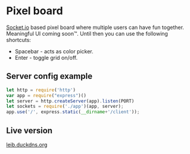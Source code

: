 # Pixel board
[Socket.io](https://socket.io/) based pixel board where multiple users can have fun together. <br>
Meaningful UI coming soon™. Until then you can use the following shortcuts:
* Spacebar - acts as color picker.
* Enter - toggle grid on/off.
## Server config example
```javascript
let http = require('http')
var app = require("express")()
let server = http.createServer(app).listen(PORT)
let sockets = require('./app')(app, server);
app.use('/', express.static(__dirname+'/client'));
```
## Live version
[leib.duckdns.org](http://leib.duckdns.org/pix)